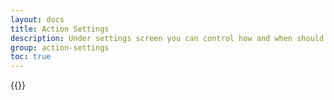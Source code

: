```yaml
---
layout: docs
title: Action Settings
description: Under settings screen you can control how and when should extension connect with your configured site, also if any of element is not found how many retry attempt should be made, and fallback option if no element is found.
group: action-settings
toc: true
---
```


{{<img action-settings.png>}}